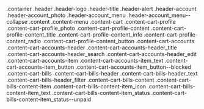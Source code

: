 .container
  .header
    .header-logo
    .header-title
    .header-alert
    .header-account
      .header-account_photo
      .header-account_menu .header-account_menu--collapse
  .content
    .content-menu
    .content-cart
      .content-cart-profile
        .content-cart-profile_photo
        .content-cart-profile-content
          .content-cart-profile-content_title
          .content-cart-profile-content_info
          .content-cart-profile-content_radio
          .content-cart-profile-content_button
      .content-cart-accounts
        .content-cart-accounts-header
          .content-cart-accounts-header_title
          .content-cart-accounts-header_search
          .content-cart-accounts-header_edit
        .content-cart-accounts-item
          .content-cart-accounts-item_text
          .content-cart-accounts-item_button .content-cart-accounts-item_button--blocked
      .content-cart-bills
        .content-cart-bills-header
          .content-cart-bills-header_text
          .content-cart-bills-header_filter
        .content-cart-bills-content
          .content-cart-bills-content-item
            .content-cart-bills-content-item_icon
            .content-cart-bills-content-item_text
            .content-cart-bills-content-item_status .content-cart-bills-content-item_status--unpaid
